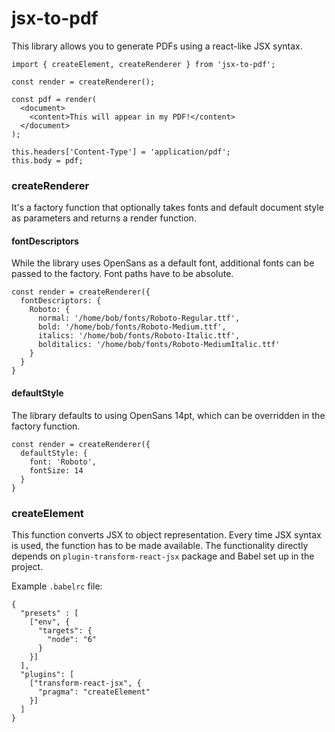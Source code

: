 # jsx-to-pdf

This library allows you to generate PDFs using a react-like JSX syntax.

```
import { createElement, createRenderer } from 'jsx-to-pdf';

const render = createRenderer();

const pdf = render(
  <document>
    <content>This will appear in my PDF!</content>
  </document>
);

this.headers['Content-Type'] = 'application/pdf';
this.body = pdf;
```

### createRenderer

It's a factory function that optionally takes fonts and default document style as parameters and returns a render function.

#### fontDescriptors

While the library uses OpenSans as a default font, additional fonts can be passed to the factory. Font paths have to be absolute.

```
const render = createRenderer({
  fontDescriptors: {
    Roboto: {
      normal: '/home/bob/fonts/Roboto-Regular.ttf',
      bold: '/home/bob/fonts/Roboto-Medium.ttf',
      italics: '/home/bob/fonts/Roboto-Italic.ttf',
      bolditalics: '/home/bob/fonts/Roboto-MediumItalic.ttf'
    }
  }
}
```

#### defaultStyle

The library defaults to using OpenSans 14pt, which can be overridden in the factory function.

```
const render = createRenderer({
  defaultStyle: {
    font: 'Roboto',
    fontSize: 14
  }
}
```

### createElement

This function converts JSX to object representation. Every time JSX syntax is used, the function has to be made available. The functionality directly depends on `plugin-transform-react-jsx` package and Babel set up in the project.

Example `.babelrc` file:
```
{
  "presets" : [
    ["env", {
      "targets": {
        "node": "6"
      }
    }]
  ],
  "plugins": [
    ["transform-react-jsx", { 
      "pragma": "createElement"
    }]
  ]
}
```